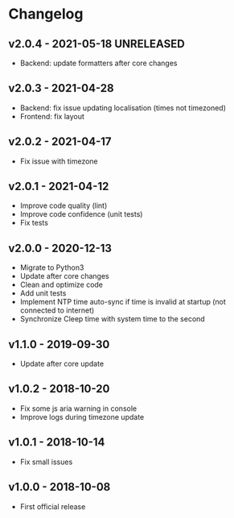 # Changelog

## v2.0.4 - 2021-05-18 UNRELEASED

* Backend: update formatters after core changes

## v2.0.3 - 2021-04-28

* Backend: fix issue updating localisation (times not timezoned)
* Frontend: fix layout

## v2.0.2 - 2021-04-17

* Fix issue with timezone

## v2.0.1 - 2021-04-12

* Improve code quality (lint)
* Improve code confidence (unit tests)
* Fix tests

## v2.0.0 - 2020-12-13

* Migrate to Python3
* Update after core changes
* Clean and optimize code
* Add unit tests
* Implement NTP time auto-sync if time is invalid at startup (not connected to internet)
* Synchronize Cleep time with system time to the second

## v1.1.0 - 2019-09-30

* Update after core update

## v1.0.2 - 2018-10-20

* Fix some js aria warning in console
* Improve logs during timezone update

## v1.0.1 - 2018-10-14

* Fix small issues

## v1.0.0 - 2018-10-08

* First official release

